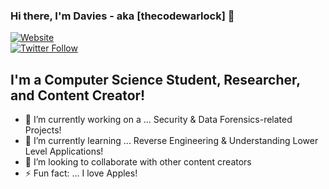 ### Hi there, I'm Davies - aka [thecodewarlock] 👋

[![Website](https://img.shields.io/website?label=DAVIESATEKA.COM&style=for-the-badge&up_message=GO&url=https%3A%2F%2Fdaviesateka.me)](https://daviesateka.me)
<br>
[![Twitter Follow](https://img.shields.io/twitter/follow/atcwl?label=FOLLOW%20%40daviesateka&style=for-the-badge)](https://twitter.com/atcwl)

## I'm a Computer Science Student, Researcher,  and Content Creator!

- 🔭 I’m currently working on a ... Security & Data Forensics-related Projects!
- 🌱 I’m currently learning ... Reverse Engineering & Understanding Lower Level Applications!
- 👯 I’m looking to collaborate with other content creators
- ⚡ Fun fact: ... I love Apples!
<br />
